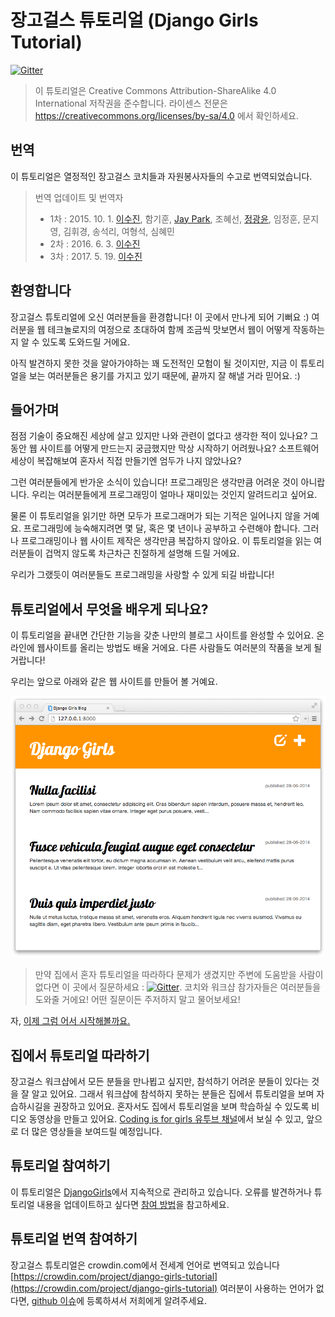 # 장고걸스 튜토리얼 (Django Girls Tutorial)
[![Gitter](https://badges.gitter.im/DjangoGirls/tutorial.svg)](https://gitter.im/DjangoGirls/tutorial)

> 이 튜토리얼은 Creative Commons Attribution-ShareAlike 4.0 International 저작권을 준수합니다.
> 라이센스 전문은 https://creativecommons.org/licenses/by-sa/4.0 에서 확인하세요.

## 번역
이 튜토리얼은 열정적인 장고걸스 코치들과 자원봉사자들의 수고로 번역되었습니다.

> 번역 업데이트 및 번역자
> - 1차 : 2015. 10. 1. 
    [이수진](https://github.com/sujinleeme), 함기훈, [Jay Park](http://jinto.pe.kr/), 조혜선, [정광윤](https://twitter.com/initialkommit), 임정훈, 문지영, 김휘경, 송석리, 여형석, 심혜민
> - 2차 : 2016. 6. 3. 
    [이수진](https://github.com/sujinleeme)
> - 3차 : 2017. 5. 19.
    [이수진](https://github.com/sujinleeme)


## 환영합니다

장고걸스 튜토리얼에 오신 여러분들을 환경합니다! 이 곳에서 만나게 되어 기뻐요 :) 여러분을 웹 테크놀로지의 여정으로 초대하여 함께 조금씩 맛보면서 웹이 어떻게 작동하는지 알 수 있도록 도와드릴 거에요.

아직 발견하지 못한 것을 알아가야하는 꽤 도전적인 모험이 될 것이지만, 지금 이 튜토리얼을 보는 여러분들은 용기를 가지고 있기 때문에, 끝까지 잘 해낼 거라 믿어요. :)

## 들어가며
점점 기술이 중요해진 세상에 살고 있지만 나와 관련이 없다고 생각한 적이 있나요? 그동안 웹 사이트를 어떻게 만드는지 궁금했지만 막상 시작하기 어려웠나요? 소프트웨어 세상이 복잡해보여 혼자서 직접 만들기엔 엄두가 나지 않았나요?

그런 여러분들에게 반가운 소식이 있습니다! 프로그래밍은 생각만큼 어려운 것이 아니랍니다. 우리는 여러분들에게 프로그래밍이 얼마나 재미있는 것인지 알려드리고 싶어요.

물론 이 튜토리얼을 읽기만 하면 모두가 프로그래머가 되는 기적은 일어나지 않을 거예요. 프로그래밍에 능숙해지려면 몇 달, 혹은 몇 년이나 공부하고 수련해야 합니다. 그러나 프로그래밍이나 웹 사이트 제작은 생각만큼 복잡하지 않아요. 이 튜토리얼을 읽는 여러분들이 겁먹지 않도록 차근차근 친절하게 설명해 드릴 거에요.

우리가 그랬듯이 여러분들도 프로그래밍을 사랑할 수 있게 되길 바랍니다!

## 튜토리얼에서 무엇을 배우게 되나요?
이 튜토리얼을 끝내면 간단한 기능을 갖춘 나만의 블로그 사이트를 완성할 수 있어요. 온라인에 웹사이트를 올리는 방법도 배울 거에요. 다른 사람들도 여러분의 작품을 보게 될 거랍니다!

우리는 앞으로 아래와 같은 웹 사이트를 만들어 볼 거예요.

![Figure 0.1](images/application.png)

> 만약 집에서 혼자 튜토리얼을 따라하다 문제가 생겼지만 주변에 도움받을 사람이 없다면 이 곳에서 질문하세요 : [![Gitter](https://badges.gitter.im/DjangoGirls/tutorial.svg)](https://gitter.im/DjangoGirls/tutorial). 코치와 워크샵 참가자들은 여러분들을 도와줄 거에요! 어떤 질문이든 주저하지 말고 물어보세요!

자, [이제 그럼 어서 시작해볼까요.](./how_the_internet_works/README.md)


## 집에서 튜토리얼 따라하기
장고걸스 워크샵에서 모든 분들을 만나뵙고 싶지만, 참석하기 어려운 분들이 있다는 것을 잘 알고 있어요. 그래서 워크샵에 참석하지 못하는 분들은 집에서 튜토리얼을 보며 자습하시길을 권장하고 있어요. 혼자서도 집에서 튜토리얼을 보며 학습하실 수 있도록 비디오 동영상을 만들고 있어요. [Coding is for girls 유투브 채널](https://www.youtube.com/channel/UC0hNd2uW8jTR5K3KBzRuG2A)에서 보실 수 있고, 앞으로 더 많은 영상들을 보여드릴 예정입니다.

## 튜토리얼 참여하기
이 튜토리얼은 [DjangoGirls](https://djangogirls.org/)에서 지속적으로 관리하고 있습니다. 오류를 발견하거나 튜토리얼 내용을 업데이트하고 싶다면 [참여 방법](https://github.com/DjangoGirls/tutorial/blob/master/README.md)을 참고하세요.

## 튜토리얼 번역 참여하기
장고걸스 튜토리얼은 crowdin.com에서 전세계 언어로 번역되고 있습니다 [https://crowdin.com/project/django-girls-tutorial](https://crowdin.com/project/django-girls-tutorial)
여러분이 사용하는 언어가 없다면, [github 이슈](https://github.com/DjangoGirls/tutorial/issues/new)에 등록하셔서 저희에게 알려주세요.
